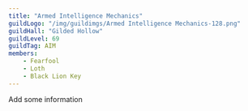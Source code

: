 ```yaml
---
title: "Armed Intelligence Mechanics"
guildLogo: "/img/guildimgs/Armed Intelligence Mechanics-128.png"
guildHall: "Gilded Hollow"
guildLevel: 69
guildTag: AIM
members:
    - Fearfool
    - Loth
    - Black Lion Key
---
```

Add some information